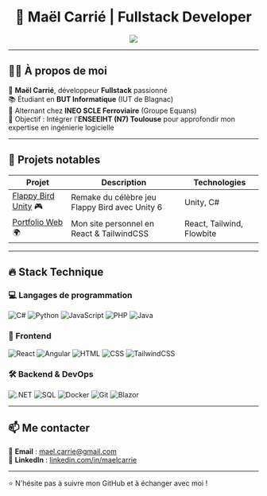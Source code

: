 <h1 align="center">🚀 Maël Carrié | Fullstack Developer</h1>
<p align="center">
  <img src="https://readme-typing-svg.herokuapp.com?color=00ADB5&center=true&vCenter=true&lines=Développeur+Fullstack;Étudiant+en+BUT+Informatique;Alternant+chez+INEO+SCLE+Ferroviaire;Passionné+par+le+développement" />
</p>

---

## 🧑‍💻 À propos de moi

🔹 **Maël Carrié**, développeur **Fullstack** passionné  
📚 Étudiant en **BUT Informatique** (IUT de Blagnac)  
🏢 Alternant chez **INEO SCLE Ferroviaire** (Groupe Equans)  
🎯 Objectif : Intégrer l'**ENSEEIHT (N7) Toulouse** pour approfondir mon expertise en ingénierie logicielle  

---

## 🚀 Projets notables

| Projet | Description | Technologies |
|--------|------------|--------------|
| [Flappy Bird Unity](https://github.com/MaelCarrie/flappy-bird) 🎮 | Remake du célèbre jeu Flappy Bird avec Unity 6 | Unity, C# |
| [Portfolio Web](https://www.maelcarrie.fr/) 🌍 | Mon site personnel en React & TailwindCSS | React, Tailwind, Flowbite |

---

## 🔥 Stack Technique

### 💻 Langages de programmation
![C#](https://img.shields.io/badge/-C%23-239120?style=for-the-badge&logo=csharp&logoColor=white)
![Python](https://img.shields.io/badge/-Python-3776AB?style=for-the-badge&logo=python&logoColor=white)
![JavaScript](https://img.shields.io/badge/-JavaScript-F7DF1E?style=for-the-badge&logo=javascript&logoColor=black)
![PHP](https://img.shields.io/badge/-PHP-777BB4?style=for-the-badge&logo=php&logoColor=white)
![Java](https://img.shields.io/badge/-Java-007396?style=for-the-badge&logo=java&logoColor=white)

### 🎨 Frontend
![React](https://img.shields.io/badge/-React-61DAFB?style=for-the-badge&logo=react&logoColor=black)
![Angular](https://img.shields.io/badge/-Angular-DD0031?style=for-the-badge&logo=angular&logoColor=white)
![HTML](https://img.shields.io/badge/-HTML5-E34F26?style=for-the-badge&logo=html5&logoColor=white)
![CSS](https://img.shields.io/badge/-CSS3-1572B6?style=for-the-badge&logo=css3)
![TailwindCSS](https://img.shields.io/badge/-TailwindCSS-38B2AC?style=for-the-badge&logo=tailwind-css&logoColor=white)

### 🛠 Backend & DevOps
![.NET](https://img.shields.io/badge/-.NET-512BD4?style=for-the-badge&logo=dotnet&logoColor=white)
![SQL](https://img.shields.io/badge/-SQL-4479A1?style=for-the-badge&logo=postgresql&logoColor=white)
![Docker](https://img.shields.io/badge/-Docker-2496ED?style=for-the-badge&logo=docker&logoColor=white)
![Git](https://img.shields.io/badge/-Git-F05032?style=for-the-badge&logo=git&logoColor=white)
![Blazor](https://img.shields.io/badge/-Blazor-512BD4?style=for-the-badge&logo=blazor&logoColor=white)

---

## 📫 Me contacter

📧 **Email** : [mael.carrie@gmail.com](mailto:mael.carrie@gmail.com)  
🔗 **LinkedIn** : [linkedin.com/in/maelcarrie](https://www.linkedin.com/in/maël-carrié-a74014267)

---

⭐️ N'hésite pas à suivre mon GitHub et à échanger avec moi !
